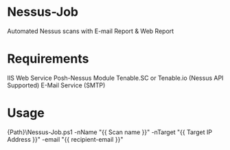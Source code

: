 # Nessus-Job
Automated Nessus scans with E-mail Report & Web Report

# Requirements

IIS Web Service
Posh-Nessus Module
Tenable.SC or Tenable.io (Nessus API Supported)
E-Mail Service (SMTP)

# Usage

{Path}\Nessus-Job.ps1 -nName "{{ Scan name }}" -nTarget "{{ Target IP Address }}" -email "{{ recipient-email }}"

